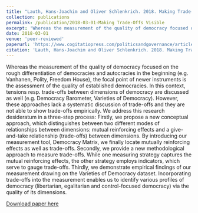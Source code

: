 ```yaml
---
title: "Lauth, Hans-Joachim and Oliver Schlenkrich. 2018. Making Trade-Offs Visible: Theoretical and Methodological Considerations about the Relationship between Dimensions and Institutions of Democracy and Empirical Findings. Politics and Governance 6 (1): 78–91."
collection: publications
permalink: /publication/2018-03-01-Making Trade-Offs Visible
excerpt: 'Whereas the measurement of the quality of democracy focused on the rough differentiation of democracies and autocracies in the beginning (e.g. Vanhanen, Polity, Freedom House), the focal point of newer instruments is the assessment of the quality of established democracies. In this context, tensions resp. trade-offs between dimensions of democracy are discussed as well (e.g. Democracy Barometer, Varieties of Democracy). However, these approaches lack a systematic discussion of trade-offs and they are not able to show trade-offs empirically. We address this research desideratum in a three-step process: Firstly, we propose a new conceptual approach, which distinguishes between two different modes of relationships between dimensions: mutual reinforcing effects and a give-and-take relationship (trade-offs) between dimensions. By introducing our measurement tool, Democracy Matrix, we finally locate mutually reinforcing effects as well as trade-offs. Secondly, we provide a new methodological approach to measure trade-offs. While one measuring strategy captures the mutual reinforcing effects, the other strategy employs indicators, which serve to gauge trade-offs. Thirdly, we demonstrate empirical findings of our measurement drawing on the Varieties of Democracy dataset. Incorporating trade-offs into the measurement enables us to identify various profiles of democracy (libertarian, egalitarian and control-focused democracy) via the quality of its dimensions.'
date: 2018-03-01
venue: 'peer-reviewed'
paperurl: 'https://www.cogitatiopress.com/politicsandgovernance/article/view/1200'
citation: 'Lauth, Hans-Joachim and Oliver Schlenkrich. 2018. Making Trade-Offs Visible: Theoretical and Methodological Considerations about the Relationship between Dimensions and Institutions of Democracy and Empirical Findings. Politics and Governance 6 (1): 78–91.'
---
```


Whereas the measurement of the quality of democracy focused on the rough differentiation of democracies and autocracies in the beginning (e.g. Vanhanen, Polity, Freedom House), the focal point of newer instruments is the assessment of the quality of established democracies. In this context, tensions resp. trade-offs between dimensions of democracy are discussed as well (e.g. Democracy Barometer, Varieties of Democracy). However, these approaches lack a systematic discussion of trade-offs and they are not able to show trade-offs empirically. We address this research desideratum in a three-step process: Firstly, we propose a new conceptual approach, which distinguishes between two different modes of relationships between dimensions: mutual reinforcing effects and a give-and-take relationship (trade-offs) between dimensions. By introducing our measurement tool, Democracy Matrix, we finally locate mutually reinforcing effects as well as trade-offs. Secondly, we provide a new methodological approach to measure trade-offs. While one measuring strategy captures the mutual reinforcing effects, the other strategy employs indicators, which serve to gauge trade-offs. Thirdly, we demonstrate empirical findings of our measurement drawing on the Varieties of Democracy dataset. Incorporating trade-offs into the measurement enables us to identify various profiles of democracy (libertarian, egalitarian and control-focused democracy) via the quality of its dimensions.

[Download paper here](https://www.cogitatiopress.com/politicsandgovernance/article/view/1200)
